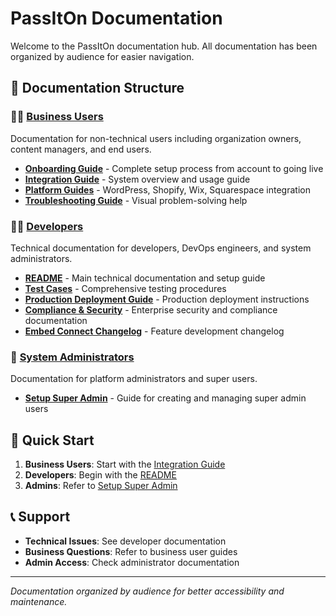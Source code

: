 # PassItOn Documentation

Welcome to the PassItOn documentation hub. All documentation has been organized by audience for easier navigation.

## 📁 Documentation Structure

### 👩‍💼 [Business Users](./business-users/)
Documentation for non-technical users including organization owners, content managers, and end users.

- **[Onboarding Guide](./business-users/onboarding-guide.md)** - Complete setup process from account to going live
- **[Integration Guide](./business-users/integration-guide.md)** - System overview and usage guide  
- **[Platform Guides](./business-users/platform-guides/)** - WordPress, Shopify, Wix, Squarespace integration
- **[Troubleshooting Guide](./business-users/troubleshooting-guide.md)** - Visual problem-solving help

### 👨‍💻 [Developers](./developers/)
Technical documentation for developers, DevOps engineers, and system administrators.

- **[README](./developers/README.md)** - Main technical documentation and setup guide
- **[Test Cases](./developers/test-cases.md)** - Comprehensive testing procedures
- **[Production Deployment Guide](./developers/production-deployment-guide.md)** - Production deployment instructions
- **[Compliance & Security](./developers/compliance-security.md)** - Enterprise security and compliance documentation
- **[Embed Connect Changelog](./developers/embed-connect-changelog.md)** - Feature development changelog

### 🔐 [System Administrators](./admins/)
Documentation for platform administrators and super users.

- **[Setup Super Admin](./admins/setup-super-admin.md)** - Guide for creating and managing super admin users

## 🚀 Quick Start

1. **Business Users**: Start with the [Integration Guide](./business-users/integration-guide.md)
2. **Developers**: Begin with the [README](./developers/README.md)
3. **Admins**: Refer to [Setup Super Admin](./admins/setup-super-admin.md)

## 📞 Support

- **Technical Issues**: See developer documentation
- **Business Questions**: Refer to business user guides
- **Admin Access**: Check administrator documentation

---

*Documentation organized by audience for better accessibility and maintenance.*